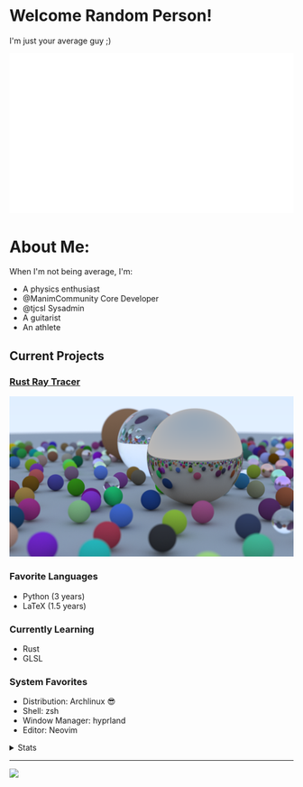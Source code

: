 # Welcome Random Person!
I'm just your average guy ;)

<img src='./logo.gif' width='600' >

# About Me:
When I'm not being average, I'm:
- A physics enthusiast
- @ManimCommunity Core Developer
- @tjcsl Sysadmin
- A guitarist
- An athlete

## Current Projects
### [Rust Ray Tracer](https://github.com/JasonGrace2282/raytracing)
<img src="https://raw.githubusercontent.com/JasonGrace2282/raytracing/rust-1/image.png" width=700>

### Favorite Languages
* Python (3 years)
* LaTeX (1.5 years)

### Currently Learning
* Rust
* GLSL

### System Favorites
* Distribution: Archlinux 😎
* Shell: zsh
* Window Manager: hyprland
* Editor: Neovim

<details>
<summary>Stats</summary>
<a href="https://wakatime.com"><img width="700" src="https://wakatime.com/share/@JasonGrace2282/1620f0ab-45c7-45b3-88a9-44e3615ca008.png" /></a>

## 💻 Tech Stack:
![Python](https://img.shields.io/badge/python-3670A0?style=for-the-badge&logo=python&logoColor=ffdd54) ![LaTeX](https://img.shields.io/badge/latex-%23008080.svg?style=for-the-badge&logo=latex&logoColor=white) ![Lua](https://img.shields.io/badge/lua-%232C2D72.svg?style=for-the-badge&logo=lua&logoColor=white) ![Django](https://img.shields.io/badge/django-%23092E20.svg?style=for-the-badge&logo=django&logoColor=white)

## 🔝 Top Contributed Repo
![](https://github-contributor-stats.vercel.app/api?username=JasonGrace2282&limit=5&theme=tokyonight&combine_all_yearly_contributions=true)

## 📊 GitHub Stats:
<p align="left">
  <img src="https://github-readme-stats.vercel.app/api?username=JasonGrace2282&theme=vue-dark&show_icons=true&hide_border=true&count_private=true"><br>
  <img src="https://github-readme-streak-stats.herokuapp.com/?user=JasonGrace2282&theme=dark&hide_border=false"><br>
  <img src="https://github-readme-stats.vercel.app/api/top-langs/?username=JasonGrace2282&theme=dark&hide_border=false&include_all_commits=false&count_private=false&layout=compact">
</p>

### 🏆 GitHub Trophies
![](https://github-profile-trophy.vercel.app/?username=JasonGrace2282&theme=tokyonight&no-frame=true&no-bg=false&margin-w=4)
</details>

---
[![](https://visitcount.itsvg.in/api?id=JasonGrace2282&icon=0&color=0)](https://visitcount.itsvg.in)

